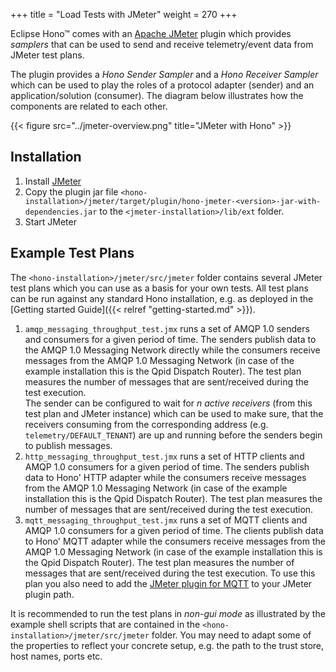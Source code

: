 +++
title = "Load Tests with JMeter"
weight = 270
+++

Eclipse Hono&trade; comes with an [Apache JMeter](https://jmeter.apache.org) plugin which provides *samplers* that can be used to send and receive telemetry/event data from JMeter test plans.
<!--more-->

The plugin provides a *Hono Sender Sampler* and a *Hono Receiver Sampler* which can be used to play the roles of a protocol adapter (sender) and an application/solution (consumer). The diagram below illustrates how the components are related to each other.

{{< figure src="../jmeter-overview.png" title="JMeter with Hono" >}}

## Installation
 
1. Install [JMeter](https://jmeter.apache.org/download_jmeter.cgi)
2. Copy the plugin jar file `<hono-installation>/jmeter/target/plugin/hono-jmeter-<version>-jar-with-dependencies.jar` to the  `<jmeter-installation>/lib/ext` folder.
3. Start JMeter

## Example Test Plans

The `<hono-installation>/jmeter/src/jmeter` folder contains several JMeter test plans which you can use as a basis for your own tests. All test plans can be run against any standard Hono installation, e.g. as deployed in the [Getting started Guide]({{< relref "getting-started.md" >}}).

1.  `amqp_messaging_throughput_test.jmx` runs a set of AMQP 1.0 senders and consumers for a given period of time. The senders publish data to the AMQP 1.0 Messaging Network directly while the consumers receive messages from the AMQP 1.0 Messaging Network (in case of the example installation this is the Qpid Dispatch Router). The test plan measures the number of messages that are sent/received during the test execution.<br>
The sender can be configured to wait for *n active receivers* (from this test plan and JMeter instance) which can be used to make sure, that the receivers consuming from the corresponding address (e.g. `telemetry/DEFAULT_TENANT`) are up and running before the senders begin to publish messages.
2.  `http_messaging_throughput_test.jmx` runs a set of HTTP clients and AMQP 1.0 consumers for a given period of time. The senders publish data to Hono' HTTP adapter while the consumers receive messages from the AMQP 1.0 Messaging Network (in case of the example installation this is the Qpid Dispatch Router). The test plan measures the number of messages that are sent/received during the test execution.
3.  `mqtt_messaging_throughput_test.jmx` runs a set of MQTT clients and AMQP 1.0 consumers for a given period of time. The clients publish data to Hono' MQTT adapter while the consumers receive messages from the AMQP 1.0 Messaging Network (in case of the example installation this is the Qpid Dispatch Router). The test plan measures the number of messages that are sent/received during the test execution. To use this plan you also need to add the [JMeter plugin for MQTT](https://github.com/emqtt/mqtt-jmeter) to your JMeter plugin path.

It is recommended to run the test plans in *non-gui mode* as illustrated by the example shell scripts that are contained in the `<hono-installation>/jmeter/src/jmeter` folder. You may need to adapt some of the properties to reflect your concrete setup, e.g. the path to the trust store, host names, ports etc.
